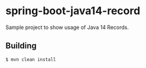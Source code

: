 # spring-boot-java14-record

Sample project to show usage of Java 14 Records.

## Building

```bash
$ mvn clean install
```

